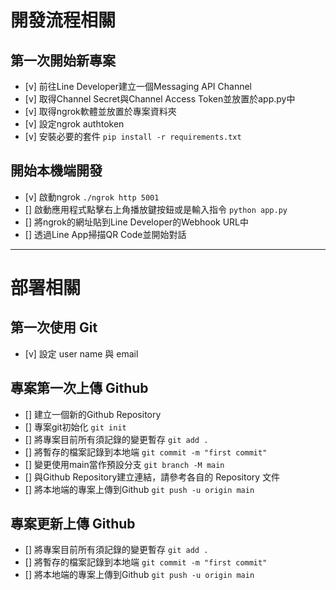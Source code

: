 # 開發流程相關

## 第一次開始新專案

- [v] 前往Line Developer建立一個Messaging API Channel
- [v] 取得Channel Secret與Channel Access Token並放置於app.py中
- [v] 取得ngrok軟體並放置於專案資料夾
- [v] 設定ngrok authtoken
- [v] 安裝必要的套件 `pip install -r requirements.txt`

## 開始本機端開發

- [v] 啟動ngrok `./ngrok http 5001`
- [] 啟動應用程式點擊右上角播放鍵按鈕或是輸入指令 `python app.py`
- [] 將ngrok的網址貼到Line Developer的Webhook URL中
- [] 透過Line App掃描QR Code並開始對話

----

# 部署相關

## 第一次使用 Git

- [v] 設定 user name 與 email

## 專案第一次上傳 Github

- [] 建立一個新的Github Repository
- [] 專案git初始化 `git init`
- [] 將專案目前所有須記錄的變更暫存 `git add .`
- [] 將暫存的檔案記錄到本地端 `git commit -m "first commit"`
- [] 變更使用main當作預設分支 `git branch -M main`
- [] 與Github Repository建立連結，請參考各自的 Repository 文件
- [] 將本地端的專案上傳到Github `git push -u origin main`

## 專案更新上傳 Github

- [] 將專案目前所有須記錄的變更暫存 `git add .`
- [] 將暫存的檔案記錄到本地端 `git commit -m "first commit"`
- [] 將本地端的專案上傳到Github `git push -u origin main`